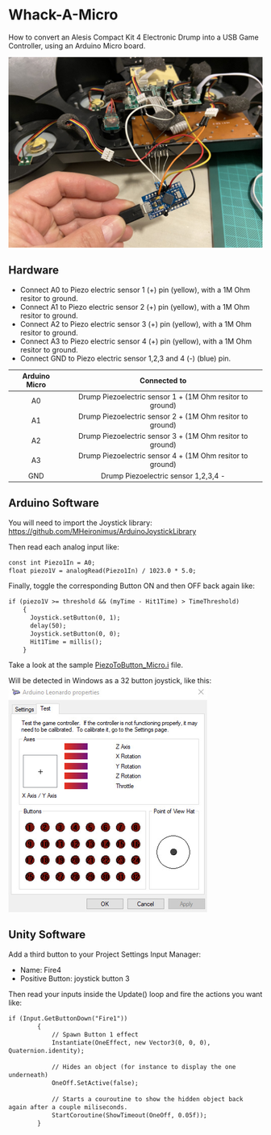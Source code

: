 # Whack-A-Micro
How to convert an Alesis Compact Kit 4 Electronic Drump into a USB Game Controller, using an Arduino Micro board.

![alt text](https://raw.githubusercontent.com/cvasquez-github/Whack-A-Micro/main/IMG-3058.JPG)

## Hardware
- Connect A0 to Piezo electric sensor 1 (+) pin (yellow), with a 1M Ohm resitor to ground.
- Connect A1 to Piezo electric sensor 2 (+) pin (yellow), with a 1M Ohm resitor to ground.
- Connect A2 to Piezo electric sensor 3 (+) pin (yellow), with a 1M Ohm resitor to ground.
- Connect A3 to Piezo electric sensor 4 (+) pin (yellow), with a 1M Ohm resitor to ground.
- Connect GND to Piezo electric sensor 1,2,3 and 4 (-) (blue) pin.

| Arduino Micro   | Connected to                                              |
| :-------------: | :-------------:                                           |
| A0              | Drump Piezoelectric sensor 1 + (1M Ohm resitor to ground) |
| A1              | Drump Piezoelectric sensor 2 + (1M Ohm resitor to ground) |
| A2              | Drump Piezoelectric sensor 3 + (1M Ohm resitor to ground) |
| A3              | Drump Piezoelectric sensor 4 + (1M Ohm resitor to ground) |
| GND             | Drump Piezoelectric sensor 1,2,3,4 -                      |

## Arduino Software
You will need to import the Joystick library: https://github.com/MHeironimus/ArduinoJoystickLibrary

Then read each analog input like:
```
const int Piezo1In = A0;
float piezo1V = analogRead(Piezo1In) / 1023.0 * 5.0;
```

Finally, toggle the corresponding Button ON and then OFF back again like:
```
if (piezo1V >= threshold && (myTime - Hit1Time) > TimeThreshold) 
    {
      Joystick.setButton(0, 1);
      delay(50);
      Joystick.setButton(0, 0);
      Hit1Time = millis();
    }
```
Take a look at the sample [PiezoToButton_Micro.i](https://github.com/cvasquez-github/Whack-A-Micro/blob/main/PiezoToButton_Micro.ino) file.

Will be detected in Windows as a 32 button joystick, like this:
![alt text](https://raw.githubusercontent.com/cvasquez-github/Whack-A-Micro/main/Micro-Joystick.JPG)

## Unity Software
Add a third button to your Project Settings Input Manager:
- Name: Fire4
- Positive Button: joystick button 3

Then read your inputs inside the Update() loop and fire the actions you want like:
```
if (Input.GetButtonDown("Fire1"))
        {
            // Spawn Button 1 effect
            Instantiate(OneEffect, new Vector3(0, 0, 0), Quaternion.identity);

            // Hides an object (for instance to display the one underneath)
            OneOff.SetActive(false);

            // Starts a couroutine to show the hidden object back again after a couple miliseconds.
            StartCoroutine(ShowTimeout(OneOff, 0.05f));
        }
```
